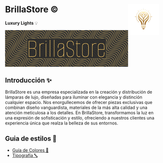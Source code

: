 # <img src="./assets/images/logo_bulb.png" width=20% align=right /> BrillaStore ©


**Luxury Lights** 💡

<img width=80% src="./assets/images/logo_withBg.png" />

## Introducción ✨
BrillaStore es una empresa especializada en la creación y distribución de lámparas de lujo, diseñadas para iluminar con elegancia y distinción cualquier espacio. Nos enorgullecemos de ofrecer piezas exclusivas que combinan diseño vanguardista, materiales de la más alta calidad y una atención meticulosa a los detalles. En BrillaStore, transformamos la luz en una expresión de sofisticación y estilo, ofreciendo a nuestros clientes una experiencia única que realza la belleza de sus entornos.


## Guia de estilos 📐

* [Guía de Colores 🎨](./docs/colors.md)
* [Tipografía 🔤](./docs/typography.md)
